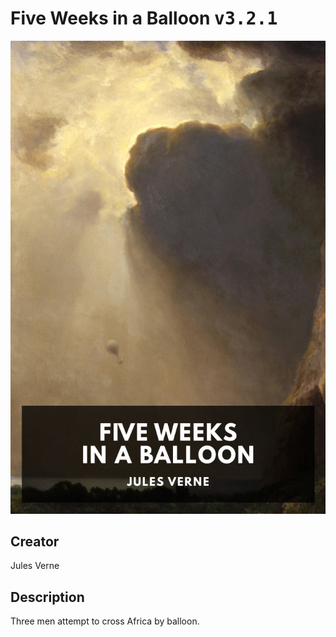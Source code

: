 
# Five Weeks in a Balloon <kbd>v3.2.1</kbd>

<center>
  <img src="./cover-1024.jpg"/>
</center>

## Creator
Jules Verne

## Description
Three men attempt to cross Africa by balloon.

